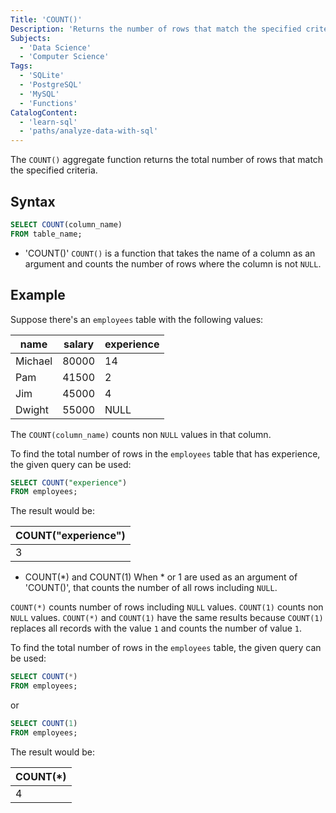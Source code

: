 ```yaml
---
Title: 'COUNT()'
Description: 'Returns the number of rows that match the specified criteria.'
Subjects:
  - 'Data Science'
  - 'Computer Science'
Tags:
  - 'SQLite'
  - 'PostgreSQL'
  - 'MySQL'
  - 'Functions'
CatalogContent:
  - 'learn-sql'
  - 'paths/analyze-data-with-sql'
---
```


The `COUNT()` aggregate function returns the total number of rows that match the specified criteria.

## Syntax

```sql
SELECT COUNT(column_name)
FROM table_name;
```

* 'COUNT()'
`COUNT()` is a function that takes the name of a column as an argument and counts the number of rows where the column is not `NULL`.

## Example

Suppose there's an `employees` table with the following values:

| name    | salary | experience |
| ------- | ------ | ---------- |
| Michael | 80000  | 14         |
| Pam     | 41500  | 2          |
| Jim     | 45000  | 4          |
| Dwight  | 55000  | NULL       |

The `COUNT(column_name)` counts non `NULL` values in that column.

To find the total number of rows in the `employees` table that has experience, the given query can be used:

```sql
SELECT COUNT("experience")
FROM employees;
```

The result would be:

| COUNT("experience") |
| --------- |
| 3         |


* COUNT(\*) and COUNT(1)
When * or 1 are used as an argument of 'COUNT()', that counts the number of all rows including `NULL`.

`COUNT(*)` counts number of rows including `NULL` values. `COUNT(1)` counts non `NULL` values. `COUNT(*)` and `COUNT(1)` have the same results because `COUNT(1)` replaces all records with the value `1` and counts the number of value `1`.

To find the total number of rows in the `employees` table, the given query can be used:

```sql
SELECT COUNT(*)
FROM employees;
```

or

```sql
SELECT COUNT(1)
FROM employees;
```

The result would be:

| COUNT(\*) |
| --------- |
| 4         |
